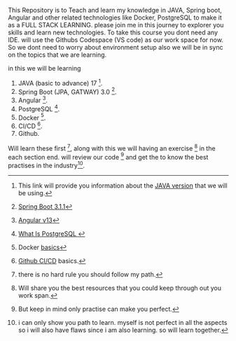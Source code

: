 This Repository is to Teach and learn my knowledge in JAVA, Spring boot, Angular and other related technologies like Docker, PostgreSQL to make it as a FULL STACK LEARNING. please join me in this journey to explorer you skills and learn new technologies. To take this course you dont need any IDE. will use the Githubs Codespace (VS code) as our work space for now. So we dont need to worry about environment setup also we will be in sync on the topics that we are learning.

in this we will be learning
1. JAVA (basic to advance) 17 [^1].
2. Spring Boot (JPA, GATWAY) 3.0 [^2].
3. Angular [^3].
4. PostgreSQL [^4].
5. Docker [^5].
6. CI/CD [^6].
7. Github.

Will learn these first [^7], along with this we will having an exercise [^8] in the each section end. will review our code [^9] and get the to know the best practises in the industry[^10].

[^1]: This link will provide you information about the [JAVA version](https://dev.java/learn/) that we will be using.
[^2]: [Spring Boot 3.1.1](https://docs.spring.io/spring-boot/docs/3.1.1/reference/htmlsingle/) 
[^3]: [Angular v13](https://v13.angular.io/docs) 
[^4]: [What Is PostgreSQL ](https://www.postgresql.org/docs/15/index.html)
[^5]: Docker [basics](https://medium.com/dev-jam/docker-in-a-nutshell-f2e315211195)
[^6]: [Github CI/CD](https://resources.github.com/ci-cd/) basics.
[^7]: there is no hard rule you should follow my path. 
[^8]: Will share you the best resources that you could keep through out you work span.
[^9]: But keep in mind only practise can make you perfect. 
[^10]: i can only show you path to learn. myself is not perfect in all the aspects so i will also have flaws since i am also learning. so will learn together.
